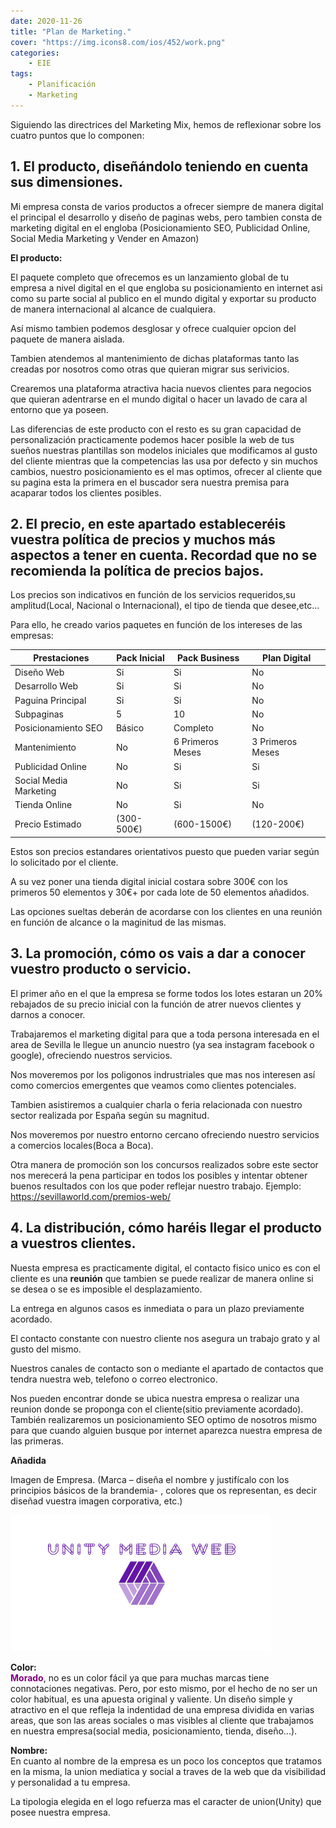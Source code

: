 ```yaml
---
date: 2020-11-26
title: "Plan de Marketing."
cover: "https://img.icons8.com/ios/452/work.png"
categories: 
    - EIE
tags:
    - Planificación
    - Marketing
---
```


Siguiendo las directrices del Marketing Mix, hemos de reflexionar sobre los cuatro puntos que lo componen:

## 1. El producto, diseñándolo teniendo en cuenta sus dimensiones.

Mi empresa consta de varios productos a ofrecer siempre de manera digital el principal el desarrollo y diseño de paginas webs,
pero tambien consta de marketing digital en el engloba (Posicionamiento SEO, Publicidad Online, Social Media Marketing y Vender en Amazon)

**El producto:**

El paquete completo que ofrecemos es un lanzamiento global de tu empresa a nivel digital en el que engloba su posicionamiento en internet asi como su parte social al publico en el mundo digital y exportar su producto de manera internacional al alcance de cualquiera.

Así mismo tambien podemos desglosar y ofrece cualquier opcion del paquete de manera aislada.

Tambien atendemos al mantenimiento de dichas plataformas tanto las creadas por nosotros como otras que quieran migrar sus serivicios.

Crearemos una plataforma atractiva hacia nuevos clientes para negocios que quieran adentrarse en el mundo digital o hacer un lavado de cara al entorno que ya poseen.

Las diferencias de este producto con el resto es su gran capacidad de personalización practicamente podemos hacer posible la web de tus sueños nuestras plantillas son modelos iniciales que modificamos al gusto del cliente mientras que la competencias las usa por defecto y sin muchos cambios, nuestro posicionamiento es el mas optimos, ofrecer al cliente que su pagina esta la primera en el buscador sera nuestra premisa para acaparar todos los clientes posibles.

## 2. El precio, en este apartado estableceréis vuestra política de precios y muchos más aspectos a tener en cuenta. Recordad que no se recomienda la política de precios bajos.

Los precios son indicativos en función de los servicios requeridos,su amplitud(Local, Nacional o Internacional), el tipo de tienda que desee,etc...

Para ello, he creado varios paquetes en función de los intereses de las empresas:

| **Prestaciones** | **Pack Inicial** | **Pack Business** | **Plan Digital** |  
| -- | -- | -- | -- |
| Diseño Web  | Si | Si | No  |
| Desarrollo Web  | Si | Si | No  |
| Paguina Principal  | Si | Si | No  |
| Subpaginas  | 5  | 10  | No |
| Posicionamiento SEO  | Básico | Completo | No |
| Mantenimiento  | No | 6 Primeros Meses | 3 Primeros Meses |
| Publicidad Online  | No | Si | Si |
| Social Media Marketing  | No | Si | Si |
| Tienda Online  | No  | Si | No |
| Precio Estimado  | (300-500€) | (600-1500€) | (120-200€) |

Estos son precios estandares orientativos puesto que pueden variar según lo solicitado por el cliente.

A su vez poner una tienda digital inicial costara sobre 300€ con los primeros 50 elementos y 30€+ por cada lote de 50 elementos añadidos.

Las opciones sueltas deberán de acordarse con los clientes en una reunión en función de alcance o la maginitud de las mismas.

## 3. La promoción, cómo os vais a dar a conocer vuestro producto o servicio. 

El primer año en el que la empresa se forme todos los lotes estaran un 20% rebajados de su precio inicial con la función de atrer nuevos clientes y darnos a conocer.

Trabajaremos el marketing digital para que a toda persona interesada en el area de Sevilla le llegue un anuncio nuestro (ya sea instagram facebook o google), ofreciendo nuestros servicios.

Nos moveremos por los poligonos indrustriales que mas nos interesen así como comercios emergentes que veamos como clientes potenciales.

Tambien asistiremos a cualquier charla o feria relacionada con nuestro sector realizada por España según su magnitud.

Nos moveremos por nuestro entorno cercano ofreciendo nuestro servicios a comercios locales(Boca a Boca).

Otra manera de promoción son los concursos realizados sobre este sector nos merecerá la pena participar en todos los posibles y intentar obtener buenos resultados con los que poder reflejar nuestro trabajo. Ejemplo: https://sevillaworld.com/premios-web/


## 4. La distribución, cómo haréis llegar el producto a vuestros clientes.

Nuesta empresa es practicamente digital, el contacto fisico unico es con el cliente es una **reunión** que tambien se puede realizar de manera online si se desea o se es imposible el desplazamiento.

La entrega en algunos casos es inmediata o para un plazo previamente acordado.

El contacto constante con nuestro cliente nos asegura un trabajo grato y al gusto del mismo.

Nuestros canales de contacto son o mediante el apartado de contactos que tendra nuestra web, telefono o correo electronico.

Nos pueden encontrar donde se ubica nuestra empresa o realizar una reunion donde se proponga con el cliente(sitio previamente acordado).
También realizaremos un posicionamiento SEO optimo de nosotros mismo para que cuando alguien busque por internet aparezca nuestra empresa de las primeras.

**Añadida**  

Imagen de Empresa. (Marca – diseña el nombre y justifícalo con los principios básicos de la brandemia- , colores que os representan, es decir diseñad vuestra imagen corporativa, etc.)

![PracticaImg](images/empresa/empresa-icono-plandemarketing.png "Imagen de la practica")

**Color:**   
<span style="color:purple">**Morado**</span>, no es un color fácil ya que para muchas marcas tiene connotaciones negativas. Pero, por esto mismo, por el hecho de no ser un color habitual, es una apuesta original y valiente. Un diseño simple y atractivo en el que refleja la indentidad de una empresa dividida en varias areas, que son las areas sociales o mas visibles al cliente que trabajamos en nuestra empresa(social media, posicionamiento, tienda, diseño...).

**Nombre:**  
En cuanto al nombre de la empresa es un poco los conceptos que tratamos en la misma, la union mediatica y social a traves de la web que da visibilidad y personalidad a tu empresa.

La tipologia elegida en el logo refuerza mas el caracter de union(Unity) que posee nuestra empresa.